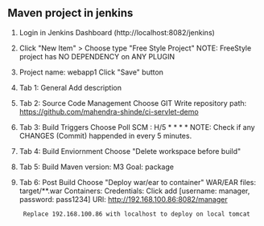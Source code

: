 ## Maven project in jenkins

1. Login in Jenkins Dashboard (http://localhost:8082/jenkins)

2. Click "New Item" > Choose type "Free Style Project"
NOTE: FreeStyle project has NO DEPENDENCY on ANY PLUGIN

3. Project name: webapp1
Click "Save" button

4. Tab 1: General
	Add description

5. Tab 2:  Source Code Management
	Choose GIT
	Write repository path:
		https://github.com/mahendra-shinde/ci-servlet-demo

6. Tab 3: Build Triggers
	Choose Poll SCM : H/5 * * * *
	NOTE:  Check if any CHANGES (Commit) happended in every 5 		minutes.

7. Tab 4: Build Enviornment
	Choose "Delete workspace before build"

8. Tab 5: Build
	Maven version: M3
	Goal: package

9. Tab 6: Post Build
	Choose "Deploy war/ear to container"
	WAR/EAR files:	target/**.war
	Containers:
		Credentials: Click add 
			[username: manager, password: pass1234]
		URl:  http://192.168.100.86:8082/manager	

        Replace 192.168.100.86 with localhost to deploy on local tomcat